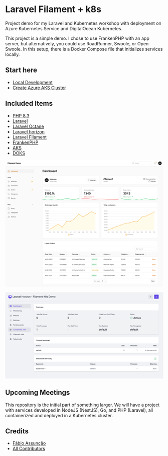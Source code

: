# Laravel Filament + k8s

Project demo for my Laravel and Kubernetes workshop with deployment on Azure Kubernetes Service and DigitalOcean Kubernetes.

This project is a simple demo. I chose to use FrankenPHP with an app server, but alternatively, you could use RoadRunner, Swoole, or Open Swoole. In this setup, there is a Docker Compose file that initializes services locally.

## Start here
 * [Local Development](./docs/local-development.md)
 * [Create Azure AKS Cluster](./docs/create-aks-cluster.md)

## Included Items

* [PHP 8.3](https://www.php.net/releases/8.3/pt_BR.php)
* [Laravel](https://laravel.com/)
* [Laravel Octane](https://laravel.com/docs/10.x/octane)
* [Laravel horizon](https://laravel.com/docs/10.x/horizon)
* [Laravel Filament](https://filamentphp.com/)
* [FrankenPHP](https://frankenphp.dev/)
* [AKS](https://azure.microsoft.com/pt-br/products/kubernetes-service)
* [DOKS](https://www.digitalocean.com/products/kubernetes)

![Filament Demo](./screenshot-1.png)

![Laravel Horizon](./screenshot-2.png)

## Upcoming Meetings

This repository is the initial part of something larger. We will have a project with services developed in NodeJS (NestJS), Go, and PHP (Laravel), all containerized and deployed in a Kubernetes cluster.

## Credits

* [Fábio Assunção](https://github.com/fabioassuncao)
* [All Contributors](../../contributors)
